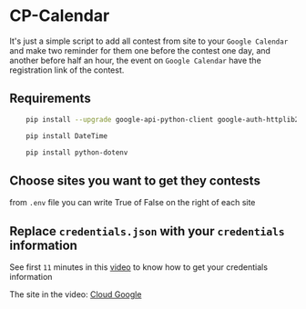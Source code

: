 # CP-Calendar

It's just a simple script to add all contest from site to your `Google Calendar` and make two reminder for them one before the contest one day, and another before half an hour, the event on `Google Calendar` have the registration link of the contest.

## Requirements

```bash
    pip install --upgrade google-api-python-client google-auth-httplib2 google-auth-oauthlib
```

```bash
    pip install DateTime
```

```bash
    pip install python-dotenv
```

## Choose sites you want to get they contests

from `.env` file you can write True of False on the right of each site

## Replace `credentials.json` with your `credentials` information

See first `11` minutes in this [video](https://www.youtube.com/watch?v=eRHvfNKcwMQ&t=1629s&ab_channel=Cndro) to know how to get your credentials information

The site in the video: [Cloud Google](https://console.cloud.google.com/)
